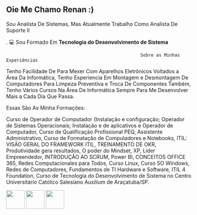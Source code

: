 ## Oie Me Chamo Renan :)

Sou Analista De Sistemas, Mas Atualmente Trabalho Como Analista De Suporte II

. 💻 Sou Formado Em **Tecnologia do Desenvolvimento de Sistema**

                                                       Sobre as Minhas Experiências

Tenho Facilidade De Para Mexer Com Aparelhos Eletrônicos Voltados a Área Da Informática, Tenho Experiencia Em Montagem e Desmontagem De Computadores Para Limpeza Preventiva e Troca De Componentes Também, Tenho Vários Cursos Na Área De Informática Sempre Para Me Desenvolver Mais a Cada Dia Que Passa.

Essas São As Minha Formações:

Curso de Operador de Computador (Instalação e configuração; Operador de Sistemas Operacionais; Instalação e de aplicativos e Operador de Computador, Curso de Qualificação Profissional PEQ, Assistente Administrativo, Curso de Formatação de Computadores e Notebooks, ITIL: VISÃO GERAL DO FRAMEWORK ITIL, TREINAMENTO DE OKR, Produtividade gera resultados, O poder do Mindset, XP, Líder Empreendedor, INTRODUÇÃO AO SCRUM, Power BI, CONCEITOS OFFICE 365, Redes Computacionales para Todos, Curso Linux, Curso SO Windows, Redes de Computadores, Fundamentos de TI Hardware e Software, ITIL 4 Foundation, Curso de Tecnologia do Desenvolvimento de Sistema no Centro Universitário Católico Salesiano Auxilium de Araçatuba/SP.


  <img width="50"  height="50" src="https://cdn.jsdelivr.net/gh/devicons/devicon@latest/icons/html5/html5-original.svg" /> <img width="50"  height="50"  src="https://cdn.jsdelivr.net/gh/devicons/devicon@latest/icons/python/python-original.svg" />   <img width="50"  height="50" src="https://cdn.jsdelivr.net/gh/devicons/devicon@latest/icons/php/php-original.svg" />
          
          
  
          

